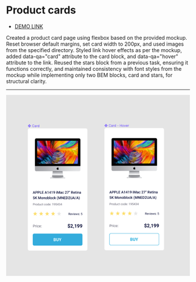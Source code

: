 # Product cards
- [DEMO LINK](https://nazarbaraban.github.io/layout_product-cards/)

Created a product card page using flexbox based on the provided mockup. Reset browser default margins, set card width to 200px, and used images from the specified directory. Styled link hover effects as per the mockup, added data-qa="card" attribute to the card block, and data-qa="hover" attribute to the link. Reused the stars block from a previous task, ensuring it functions correctly, and maintained consistency with font styles from the mockup while implementing only two BEM blocks, card and stars, for structural clarity.

---
![screenshot](./references/card-example.png)


